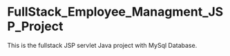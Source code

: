 # FullStack_Employee_Managment_JSP_Project
This is the fullstack JSP servlet Java project with MySql Database.
